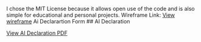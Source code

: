 I chose the MIT License because it allows open use of the code and is also simple for educational and personal projects.
Wireframe Link: [View wireframe](docs/wireframe.jpg)
Ai Declarartion Form ## AI Declaration

[View AI Declaration PDF](docs/MP_AI_Declaration_Kiratpal_Johal_301622601.pdf)
